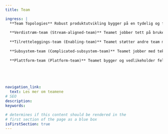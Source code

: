 ```yaml
---
title: Team

ingress: |
  **Team Topologies** Robust produktutvikling bygger på en tydelig og fleksibel måte å organisere teamene våre på. Team Typologies hjelper oss å sikre at teamene har klare roller, grenser og samarbeidsformer -har fokus på det de er best på. Vi jobber i fire typer team: 
  
  **Verdistrøm-team (Stream-aligned-team)** Teamet jobber tett på brukerne og leverer verdi kontinuerlig, innenfor et avgrenset område.
  
  **Tilretteleggings-team (Enabling-team)** Teamet støtter andre team med kompetanse, og hjelper dem å løse hindringer,og bidra til bedre praksis og autonomi. 
  
  **Subsystem-team (Complicated-subsystem-team)** Teamet jobber med teknisk krevende områder, som krever spesialkompetanse. 
  
  **Plattform-team (Platform-team)** Teamet bygger og vedlikeholder felles plattformer og verktøy, som gjør det lettere for andre team å levere. 

 



navigation_link:
  text: Les mer om teamene
# SEO
description:
keywords:

# determines if this content should be rendered in the
# first section of the page as a blue box
isFirstSection: true
---
```

